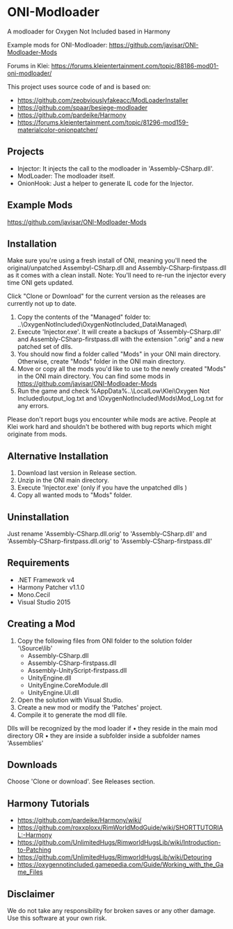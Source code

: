 # ONI-Modloader
A modloader for Oxygen Not Included based in Harmony

Example mods for ONI-Modloader:
https://github.com/javisar/ONI-Modloader-Mods

Forums in Klei:
https://forums.kleientertainment.com/topic/88186-mod01-oni-modloader/

This project uses source code of and is based on:
* https://github.com/zeobviouslyfakeacc/ModLoaderInstaller
* https://github.com/spaar/besiege-modloader
* https://github.com/pardeike/Harmony
* https://forums.kleientertainment.com/topic/81296-mod159-materialcolor-onionpatcher/


Projects
--------
* Injector: It injects the call to the modloader in 'Assembly-CSharp.dll'.
* ModLoader: The modloader itself.
* OnionHook: Just a helper to generate IL code for the Injector.

Example Mods
------------
https://github.com/javisar/ONI-Modloader-Mods


Installation
------------
Make sure you're using a fresh install of ONI, meaning you'll need the original/unpatched Assembyl-CSharp.dll and Assembly-CSharp-firstpass.dll as it comes with a clean install.
Note: You'll need to re-run the injector every time ONI gets updated.

Click "Clone or Download" for the current version as the releases are currently not up to date.

1. Copy the contents of the "Managed" folder to: ..\OxygenNotIncluded\OxygenNotIncluded_Data\Managed\
2. Execute 'Injector.exe'. It will create a backups of 'Assembly-CSharp.dll' and Assembly-CSharp-firstpass.dll with the extension ".orig"  and a new patched set of dlls.
3. You should now find a folder called "Mods" in your ONI main directory. Otherwise, create "Mods" folder in the ONI main directory.
4. Move or copy all the mods you'd like to use to the newly created "Mods" in the ONI main directory. You can find some mods in https://github.com/javisar/ONI-Modloader-Mods
5. Run the game and check %AppData%\..\LocalLow\Klei\Oxygen Not Included\output_log.txt and \OxygenNotIncluded\Mods\Mod_Log.txt for any errors.

Please don't report bugs you encounter while mods are active. People at Klei work hard and shouldn't be bothered with bug reports which might originate from mods.


Alternative Installation
----------------------
1. Download last version in Release section.
2. Unzip in the ONI main directory.
3. Execute 'Injector.exe' (only if you have the unpatched dlls )
4. Copy all wanted mods to "Mods" folder. 

Uninstallation
--------------
Just rename 'Assembly-CSharp.dll.orig' to 'Assembly-CSharp.dll' and 'Assembly-CSharp-firstpass.dll.orig' to 'Assembly-CSharp-firstpass.dll'


Requirements
------------
* .NET Framework v4
* Harmony Patcher v1.1.0
* Mono.Cecil
* Visual Studio 2015


Creating a Mod
--------------
1. Copy the following files from ONI folder to the solution folder '\Source\lib\'
   * Assembly-CSharp.dll
   * Assembly-CSharp-firstpass.dll
   * Assembly-UnityScript-firstpass.dll
   * UnityEngine.dll
   * UnityEngine.CoreModule.dll
   * UnityEngine.UI.dll
2. Open the solution with Visual Studio.
3. Create a new mod or modify the 'Patches' project.
4. Compile it to generate the mod dll file.

Dlls will be recognized by the mod loader if 
• they reside in the main mod directory 
OR
• they are inside a subfolder inside a subfolder names 'Assemblies'


Downloads
---------
Choose 'Clone or download'.
See Releases section.


Harmony Tutorials
-----------------
* https://github.com/pardeike/Harmony/wiki/
* https://github.com/roxxploxx/RimWorldModGuide/wiki/SHORTTUTORIAL:-Harmony
* https://github.com/UnlimitedHugs/RimworldHugsLib/wiki/Introduction-to-Patching
* https://github.com/UnlimitedHugs/RimworldHugsLib/wiki/Detouring
* https://oxygennotincluded.gamepedia.com/Guide/Working_with_the_Game_Files


Disclaimer
----------
We do not take any responsibility for broken saves or any other damage. Use this software at your own risk.
